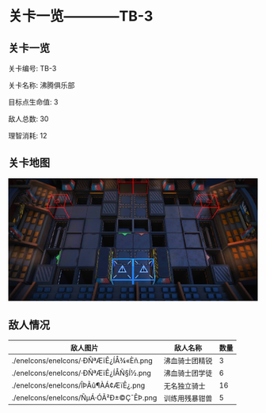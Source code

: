 # 关卡一览————TB-3


## 关卡一览

关卡编号: TB-3

关卡名称: 沸腾俱乐部

目标点生命值: 3

敌人总数: 30

理智消耗: 12


## 关卡地图
![TB-3](./oprMap/TB-3.png)

## 敌人情况

| 敌人图片 | 敌人名称 | 数量  |
|---------|-----|-----|
| ./eneIcons/eneIcons/·ÐÑªÆïÊ¿ÍÅ¾«Èñ.png| 沸血骑士团精锐  |   3  |
| ./eneIcons/eneIcons/·ÐÑªÆïÊ¿ÍÅÑ§Í½.png| 沸血骑士团学徒  |   6  |
| ./eneIcons/eneIcons/ÎÞÃû¶ÀÁ¢ÆïÊ¿.png| 无名独立骑士  |   16  |
| ./eneIcons/eneIcons/ÑµÁ·ÓÃ²Ð±©Ç¯ÊÞ.png| 训练用残暴钳兽  |   5  |
